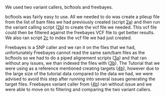 We used two variant callers, bcftools and freebayes.

bcftools was fairly easy to use. All we needed to do was create a pileup file from the list of bam files we had previously created (script [2a](https://github.com/cdemurjian/coral-variation/blob/main/scripts/Part2a_mpileup.sh)) and then run the variant calling script ([2b](https://github.com/cdemurjian/coral-variation/blob/main/scripts/Part2b_variantcall.sh)) to create the vcf file we needed. This vcf file could then be filtered against the freebayes VCF file to get better results. We also ran script [2c](https://github.com/cdemurjian/coral-variation/blob/main/scripts/Part2c_tabix.sh) to index the vcf file we had just created. 


Freebayes is a SNP caller and we ran it on the files that we had, unfortunately Freebayes cannot read the same sam/bam files as the bcftools so we had to do a piped alignement scripts ([3a](https://github.com/cdemurjian/coral-variation/blob/main/scripts/Part3a_align.sh)) and that ran without any issues, we than indexed the files with ([3b](https://github.com/cdemurjian/coral-variation/blob/main/scripts/Part3b_index.sh)).  The Tutorial that we were using as a reference mentioned creating targets ([4b](https://github.com/cdemurjian/coral-variation/blob/main/scripts/Part4a_coverage.sh)), however due to the large size of the tutorial data compared to the data we had, we were advised to avoid this step after running into several issues generating the target files. Freebayes variant caller from ([4b](https://github.com/cdemurjian/coral-variation/blob/main/scripts/Part4b_freebayes.sh)) ran without issue and we were able to move on to filtering and comparing the two variant callers. 
